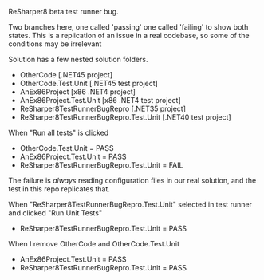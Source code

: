 ReSharper8 beta test runner bug.

Two branches here, one called 'passing' one called 'failing' to show both states.
This is a replication of an issue in a real codebase, so some of the conditions may be irrelevant

Solution has a few nested solution folders.

* OtherCode [.NET45 project]
* OtherCode.Test.Unit [.NET45 test project]
* AnEx86Project [x86 .NET4 project]
* AnEx86Project.Test.Unit [x86 .NET4 test project]
* ReSharper8TestRunnerBugRepro [.NET35 project]
* ReSharper8TestRunnerBugRepro.Test.Unit [.NET40 test project]

When "Run all tests" is clicked

* OtherCode.Test.Unit = PASS
* AnEx86Project.Test.Unit = PASS
* ReSharper8TestRunnerBugRepro.Test.Unit = FAIL

The failure is *always* reading configuration files in our real solution, and the test in this repo replicates that.

When "ReSharper8TestRunnerBugRepro.Test.Unit" selected in test runner and clicked "Run Unit Tests"

* ReSharper8TestRunnerBugRepro.Test.Unit = PASS

When I remove OtherCode and OtherCode.Test.Unit

* AnEx86Project.Test.Unit = PASS
* ReSharper8TestRunnerBugRepro.Test.Unit = PASS